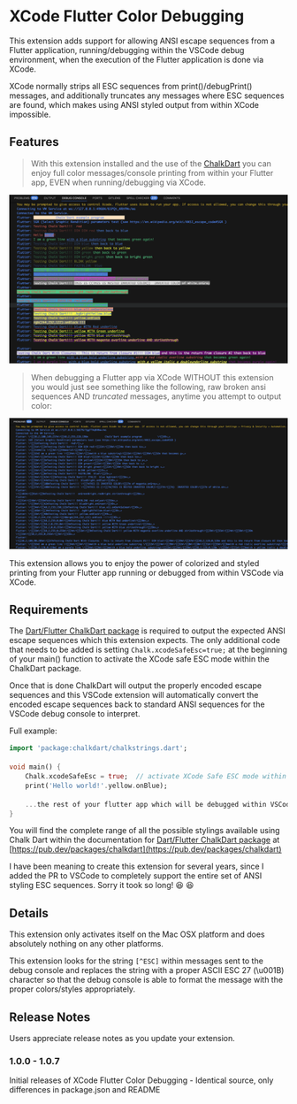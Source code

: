 # XCode Flutter Color Debugging

This extension adds support for allowing ANSI escape sequences from a Flutter application, running/debugging within the VSCode debug environment,
when the execution of the Flutter application is done via XCode.

XCode normally strips all ESC sequences from print()/debugPrint() messages, and additionally truncates any messages
where ESC sequences are found, which makes using ANSI styled output from within XCode impossible.

## Features

> With this extension installed and the use of the [ChalkDart](https://pub.dev/packages/chalkdart) you can enjoy full color messages/console printing from within your Flutter app, EVEN when running/debugging via XCode.

![Color debug console messages via XCode WITH this extension](https://raw.githubusercontent.com/timmaffett/xcodefluttercolordebugging/refs/heads/main/assets/with_xcodefluttercolordebugging.webp)

> When debugging a Flutter app via XCode WITHOUT this extension you would just see something like the following, raw broken ansi sequences AND *truncated* messages, anytime you attempt to output color:

![Broken debug console messages via XCode without this extension](https://raw.githubusercontent.com/timmaffett/xcodefluttercolordebugging/refs/heads/main/assets/without_xcodefluttercolordebugging.webp)

This extension allows you to enjoy the power of colorized and styled printing from your Flutter app running or debugged from within VSCode via XCode.

## Requirements

The [Dart/Flutter ChalkDart package](https://pub.dev/packages/chalkdart) is required to output the expected ANSI escape sequences which this extension expects.
The only additional code that needs to be added is setting `Chalk.xcodeSafeEsc=true;` at the beginning of your main() function
to activate the XCode safe ESC mode within the ChalkDart package.

Once that is done ChalkDart will output the properly encoded escape sequences and this VSCode extension will automatically convert the encoded escape
sequences back to standard ANSI sequences for the VSCode debug console to interpret.

Full example:

```dart
import 'package:chalkdart/chalkstrings.dart';

void main() {
    Chalk.xcodeSafeEsc = true;  // activate XCode Safe ESC mode within ChalkDart Package
    print('Hello world!'.yellow.onBlue);

    ...the rest of your flutter app which will be debugged within VSCode via execution via XCode...
}
```

You will find the complete range of all the possible stylings available using Chalk Dart within the documentation for [Dart/Flutter ChalkDart package](https://pub.dev/packages/chalkdart) at [https://pub.dev/packages/chalkdart](https://pub.dev/packages/chalkdart)

I have been meaning to create this extension for several years, since I added the PR to VSCode to completely support the entire set of ANSI styling ESC sequences.   Sorry it took so long! 😆 :laughing:

## Details

This extension only activates itself on the Mac OSX platform and does absolutely nothing on any other platforms.

This extension looks for the string `[^ESC]` within messages sent to the debug console and replaces the string with a proper ASCII ESC 27 (\u001B)
character so that the debug console is able to format the message with the
proper colors/styles appropriately.

## Release Notes

Users appreciate release notes as you update your extension.

### 1.0.0 - 1.0.7

Initial releases of XCode Flutter Color Debugging - Identical source, only differences in package.json and README
